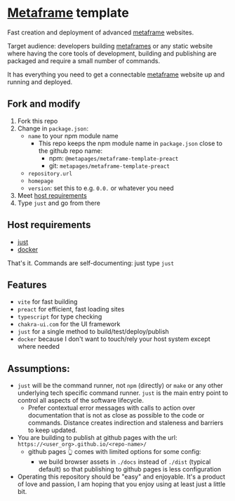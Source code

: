 # [Metaframe](https://metapages.org/) template

Fast creation and deployment of advanced [metaframe](https://metapages.org/) websites.

Target audience: developers building [metaframes](https://metapages.org/) or any static website where having the core tools of development, building and publishing are packaged and require a small number of commands.

It has everything you need to get a connectable [metaframe](https://metapages.org/) website up and running and deployed.

## Fork and modify

1) Fork this repo
2) Change in `package.json`:
   - `name` to your npm module name
     - This repo keeps the npm module name in `package.json` close to the github repo name:
       - npm: `@metapages/metaframe-template-preact`
       - git: `metapages/metaframe-template-preact`
   - `repository.url`
   - `homepage`
   - `version`: set this to e.g. `0.0.` or whatever you need
3) Meet [host requirements](#host-requirements)
4) Type `just` and go from there

## Host requirements

  - [just](https://github.com/casey/just#installation)
  - [docker](https://www.docker.com/products/docker-desktop)

That's it. Commands are self-documenting: just type `just`

## Features

- `vite` for fast building
- `preact` for efficient, fast loading sites
- `typescript` for type checking
- `chakra-ui.com` for the UI framework
- `just` for a single method to build/test/deploy/publish
- `docker` because I don't want to touch/rely your host system except where needed

## Assumptions:

 - `just` will be the command runner, not `npm` (directly) or `make` or any other underlying tech specific command runner. `just` is the main entry point to control all aspects of the software lifecycle.
   - Prefer contextual error messages with calls to action over documentation that is not as close as possible to the code or commands. Distance creates indirection and staleness and barriers to keep updated.
 - You are building to publish at github pages with the url: `https://<user_org>.github.io/<repo-name>/`
   - github pages 👆 comes with limited options for some config:
     - we build browser assets in `./docs` instead of `./dist` (typical default) so that publishing to github pages is less configuration
 - Operating this repository should be "easy" and enjoyable. It's a product of love and passion, I am hoping that you enjoy using at least just a little bit.
